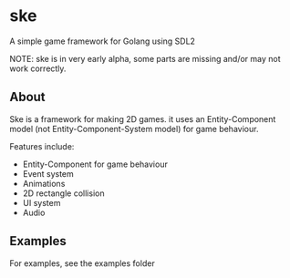 # ske
A simple game framework for Golang using SDL2

NOTE: ske is in very early alpha, some parts are missing and/or may not work correctly.

## About
Ske is a framework for making 2D games. it uses an Entity-Component model (not Entity-Component-System model) for game behaviour.

Features include:
- Entity-Component for game behaviour
- Event system
- Animations
- 2D rectangle collision
- UI system
- Audio

## Examples
For examples, see the examples folder
